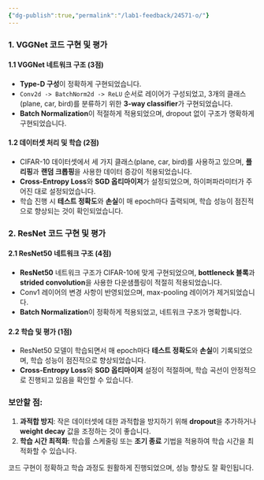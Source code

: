 ```yaml
---
{"dg-publish":true,"permalink":"/lab1-feedback/24571-o/"}
---
```


### 1. VGGNet 코드 구현 및 평가
#### 1.1 VGGNet 네트워크 구조 (3점)
- **Type-D 구성**이 정확하게 구현되었습니다.
- `Conv2d -> BatchNorm2d -> ReLU` 순서로 레이어가 구성되었고, 3개의 클래스(plane, car, bird)를 분류하기 위한 **3-way classifier**가 구현되었습니다.
- **Batch Normalization**이 적절하게 적용되었으며, dropout 없이 구조가 명확하게 구현되었습니다.

#### 1.2 데이터셋 처리 및 학습 (2점)
- CIFAR-10 데이터셋에서 세 가지 클래스(plane, car, bird)를 사용하고 있으며, **플리핑**과 **랜덤 크롭핑**을 사용한 데이터 증강이 적용되었습니다.
- **Cross-Entropy Loss**와 **SGD 옵티마이저**가 설정되었으며, 하이퍼파라미터가 주어진 대로 설정되었습니다.
- 학습 진행 시 **테스트 정확도**와 **손실**이 매 epoch마다 출력되며, 학습 성능이 점진적으로 향상되는 것이 확인되었습니다.

### 2. ResNet 코드 구현 및 평가
#### 2.1 ResNet50 네트워크 구조 (4점)
- **ResNet50** 네트워크 구조가 CIFAR-10에 맞게 구현되었으며, **bottleneck 블록**과 **strided convolution**을 사용한 다운샘플링이 적절히 적용되었습니다.
- Conv1 레이어의 변경 사항이 반영되었으며, max-pooling 레이어가 제거되었습니다.
- **Batch Normalization**이 정확하게 적용되었고, 네트워크 구조가 명확합니다.

#### 2.2 학습 및 평가 (1점)
- ResNet50 모델이 학습되면서 매 epoch마다 **테스트 정확도**와 **손실**이 기록되었으며, 학습 성능이 점진적으로 향상되었습니다.
- **Cross-Entropy Loss**와 **SGD 옵티마이저** 설정이 적절하며, 학습 곡선이 안정적으로 진행되고 있음을 확인할 수 있습니다.

### 보안할 점:
1. **과적합 방지**: 작은 데이터셋에 대한 과적합을 방지하기 위해 **dropout**을 추가하거나 **weight decay** 값을 조정하는 것이 좋습니다.
2. **학습 시간 최적화**: 학습률 스케줄링 또는 **조기 종료** 기법을 적용하여 학습 시간을 최적화할 수 있습니다.

코드 구현이 정확하고 학습 과정도 원활하게 진행되었으며, 성능 향상도 잘 확인됩니다.
